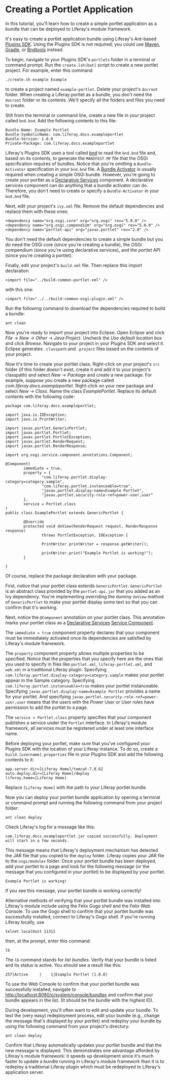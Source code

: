 # Creating a Portlet Application

In this tutorial, you'll learn how to create a simple portlet application as a
bundle that can be deployed to Liferay's module framework.

It's easy to create a portlet application bundle using Liferay's Ant-based
[Plugins SDK](http://www.liferay.com/downloads/liferay-portal/available-releases).
Using the Plugins SDK is not required; you could use
[Maven](https://maven.apache.org), [Gradle](https://gradle.org), or
[Bndtools](http://bndtools.org) instead.

To begin, navigate to your Plugins SDK's `portlets` folder in a terminal or
command prompt. Run the `create.[sh|bat]` script to create a new portlet
project. For example, enter this command

    ./create.sh example Example

to create a project named `example-portlet`. Delete your project's `docroot`
folder. When creating a Liferay portlet as a bundle, you don't need the
`docroot` folder or its contents. We'll specify all the folders and files you
need to create.

Still from the terminal or command line, create a new file in your project
called `bnd.bnd`. Add the following contents to this file:

    Bundle-Name: Example Portlet
    Bundle-SymbolicName: com.liferay.docs.exampleportlet
    Bundle-Version: 1.0.0
    Private-Package: com.liferay.docs.exampleportlet

Liferay's Plugins SDK uses a tool called [bnd](http://www.aqute.biz/Bnd/Bnd) to
read the `bnd.bnd` file and, based on its contents, to generate the
`MANIFEST.MF` file that the OSGi specification requires of bundles. Notice that
you're omitting a `Bundle-Activator` specification in your `bnd.bnd` file. A
[Bundle Activator](http://wiki.osgi.org/wiki/Bundle-Activator) is usually
required when creating a simple OSGi bundle. However, you're going to create
your portlet as a
[Declarative Services](http://wiki.osgi.org/wiki/Declarative_Services)
component. A declarative services component can do anything that a bundle
activator can do. Therefore, you don't need to create or specify a
`Bundle-Activator` in your `bnd.bnd` file.

Next, edit your project's `ivy.xml` file. Remove the default dependencies and
replace them with these ones:

    <dependency name="org.osgi.core" org="org.osgi" rev="5.0.0" />
    <dependency name="org.osgi.compendium" org="org.osgi" rev="5.0.0" />
    <dependency name="portlet-api" org="javax.portlet" rev="2.0" />

You don't need the default dependencies to create a simple bundle but you do
need the OSGi core (since you're creating a bundle), the OSGi compendium (since
you're using declarative services), and the portlet API (since you're creating a
portlet).

Finally, edit your project's `build.xml` file. Then replace this import
declaration

    <import file="../build-common-portlet.xml" />

with this one:

    <import file="../../build-common-osgi-plugin.xml" />

Run the following command to download the dependencies required to build a
bundle:

    ant clean

Now you're ready to import your project into Eclipse. Open Eclipse and click
*File* &rarr; *New* &rarr; *Other* &rarr; *Java Project*. Uncheck the *Use
default location* box and click *Browse*. Navigate to your project in your
Plugins SDK and select it. Eclipse generates `.classpath` and `.project` files
based on the contents of your project.

Now it's time to create your portlet class. Right-click on your project's `src`
folder (if this folder doesn't exist, create it and add it to your project's
classpath) and select *New* &rarr; *Package* and create a new package. For
example, suppose you create a new package called
*com.liferay.docs.exampleportlet*. Right-click on your new package and select
*New* &rarr; *Class*. Name the class *ExamplePortlet*. Replace its default
contents with the following code:

    package com.liferay.docs.exampleportlet;

    import java.io.IOException;
    import java.io.PrintWriter;

    import javax.portlet.GenericPortlet;
    import javax.portlet.Portlet;
    import javax.portlet.PortletException;
    import javax.portlet.RenderRequest;
    import javax.portlet.RenderResponse;

    import org.osgi.service.component.annotations.Component;

    @Component(
            immediate = true,
            property = {
                    "com.liferay.portlet.display-category=category.sample",
                    "com.liferay.portlet.instanceable=true",
                    "javax.portlet.display-name=Example Portlet",
                    "javax.portlet.security-role-ref=power-user,user"
            },
            service = Portlet.class
    )
    public class ExamplePortlet extends GenericPortlet {
            
            @Override
            protected void doView(RenderRequest request, RenderResponse response)
                    throws PortletException, IOException {

                    PrintWriter printWriter = response.getWriter();

                    printWriter.print("Example Portlet is working!");
            }

    }

Of course, replace the package declaration with your package.

First, notice that your portlet class extends `GenericPortlet`. `GenericPortlet`
is an abstract class provided by the `portlet-api.jar` that you added as an Ivy
dependency. You're implementing overriding the dummy `doView` method of
`GenericPortlet` to make your portlet display some text so that you can confirm
that it's working.

Next, notice the `@Component` annotation on your portlet class. This annotation
marks your portlet class as a
[Declarative Services](http://wiki.osgi.org/wiki/Declarative_Services)
[Service Component](https://osgi.org/javadoc/r5/cmpn/org/osgi/service/component/annotations/Component.html).

The `immediate = true` component property declares that your component must be
immediately activated once its dependencies are satisfied by Liferay's module
framework.

The `property` component property allows multiple properties to be specified.
Notice that the properties that you specify here are the ones that you used to
specify in files like `portlet.xml`, `liferay-portlet.xml`, and `web.xml` in a
traditional Liferay plugin. Specifying
`com.liferay.portlet.display-category=category.sample` makes your portlet appear
in the Sample category. Specifying `com.liferay.portlet.instanceable=true` makes
your portlet instanceable. Specifying `javax.portlet.display-name=Example
Portlet` provides a name for your portlet. And specifying
`javax.portlet.security-role-ref=power-user,user` means that the users with the
Power User or User roles have permission to add the portlet to a page.

The `service = Portlet.class` property specifies that your component publishes a
service under the `Portlet` interface. In Liferay's module framework, all
services must be registered under at least one interface name.

Before deploying your portlet, make sure that you've configured your Plugins SDK
with the location of your Liferay instance. To do so, create a
`build.[username].properties` file in your Plugins SDK and add the following
contents to it:

    app.server.dir=[Liferay Home]/tomcat-7.0.62
    auto.deploy.dir=[Liferay Home]/deploy
    liferay.home=[Liferay Home]

Replace `[Liferay Home]` with the path to your Liferay portlet bundle.

Now you can deploy your portlet bundle application by opening a terminal or
command prompt and running the following command from your project folder:

    ant clean deploy

Check Liferay's log for a message like this:

    com.liferay.docs.exampleportlet.jar copied successfully. Deployment will start in a few seconds.

This message means that Liferay's deployment mechanism has detected the JAR file
that you copied to the `deploy` folder. Liferay copies your JAR file to the
`osgi/modules` folder. Once your portlet bundle has been deployed, add your
portlet to a page and look for the following message (or the message that you
configured in your portlet) to be displayed by your portlet.

    Example Portlet is working!

If you see this message, your portlet bundle is working correctly!

Alternative methods of verifying that your portlet bundle was installed into
Liferay's module include using the Felix Gogo shell and the Felix Web Console.
To use the Gogo shell to confirm that your portlet bundle was successfully
installed, connect to Liferay's Gogo shell. If you're running Liferay locally,
use

    telnet localhost 11311

then, at the prompt, enter this command:

    lb

The `lb` command stands for *list bundles*. Verify that your bundle is listed
and its status is active. You should see a result like this:

    257|Active     |    1|Example Portlet (1.0.0)

To use the Web Console to confirm that your portlet bundle was successfully
installed, navigate to
[http://localhost:8080/o/system/console/bundles](http://localhost:8080/o/system/console/bundles)
and confirm that your bundle appears in the list. (It should be the bundle with
the highest ID).

During development, you'll often want to edit and update your bundle. To test
the (very easy) redeployment process, edit your bundle (e.g., change the message
that's displayed by your portlet) and redeploy your bundle by using the
following command from your project's directory:

    ant clean deploy

Confirm that Liferay automatically updates your portlet bundle and that the new
message is displayed. This demonstrates one advantage afforded by Liferay's
module framework: it speeds up development since it's much faster to update a
bundle running in Liferay's module framework than it is to redeploy a
traditional Liferay plugin which must be redeployed to Liferay's application
server.
